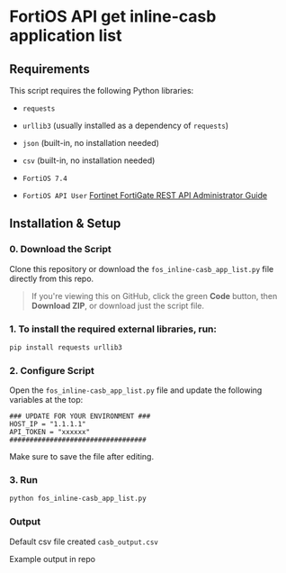 # FortiOS API get inline-casb application list

## Requirements

This script requires the following Python libraries:

- `requests`
- `urllib3` (usually installed as a dependency of `requests`)
- `json` (built-in, no installation needed)
- `csv` (built-in, no installation needed)

- `FortiOS 7.4`
- `FortiOS API User` [Fortinet FortiGate REST API Administrator Guide](https://docs.fortinet.com/document/fortigate/7.4.8/administration-guide/399023/rest-api-administrator)

## Installation & Setup

### 0. Download the Script

Clone this repository or download the `fos_inline-casb_app_list.py` file directly from this repo.

> If you're viewing this on GitHub, click the green **Code** button, then **Download ZIP**, or download just the script file.

### 1. To install the required external libraries, run:

```bash
pip install requests urllib3
```

### 2. Configure Script

Open the `fos_inline-casb_app_list.py` file and update the following variables at the top:

```
### UPDATE FOR YOUR ENVIRONMENT ###
HOST_IP = "1.1.1.1"
API_TOKEN = "xxxxxx"
##################################
```

Make sure to save the file after editing.

### 3. Run

```bash
python fos_inline-casb_app_list.py
```

### Output

Default csv file created
`casb_output.csv`

Example output in repo
